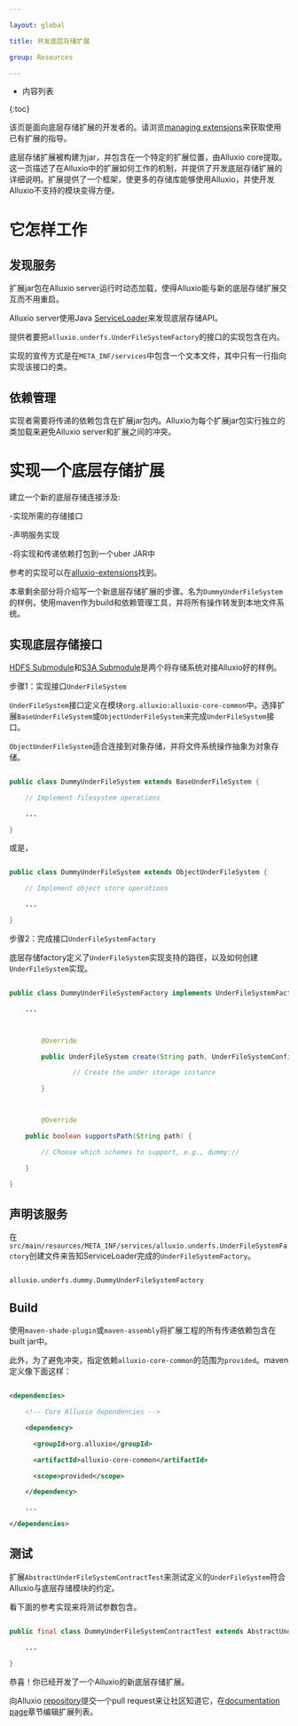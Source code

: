 ```yaml
---

layout: global

title: 开发底层存储扩展

group: Resources

---
```




* 内容列表

{:toc}



该页是面向底层存储扩展的开发者的。请浏览[managing extensions](UFSExtensions.html)来获取使用已有扩展的指导。



底层存储扩展被构建为jar，并包含在一个特定的扩展位置，由Alluxio core提取。这一页描述了在Alluxio中的扩展如何工作的机制，并提供了开发底层存储扩展的详细说明。扩展提供了一个框架，使更多的存储库能够使用Alluxio，并使开发Alluxio不支持的模块变得方便。



# 它怎样工作



## 发现服务



扩展jar包在Alluxio server运行时动态加载，使得Alluxio能与新的底层存储扩展交互而不用重启。

Alluxio server使用Java [ServiceLoader](https://docs.oracle.com/javase/7/docs/api/java/util/ServiceLoader.html)来发现底层存储API。

提供者要把`alluxio.underfs.UnderFileSystemFactory`的接口的实现包含在内。

实现的宣传方式是在`META_INF/services`中包含一个文本文件，其中只有一行指向实现该接口的类。



## 依赖管理



实现者需要将传递的依赖包含在扩展jar包内。Alluxio为每个扩展jar包实行独立的类加载来避免Alluxio server和扩展之间的冲突。



# 实现一个底层存储扩展



建立一个新的底层存储连接涉及:



-实现所需的存储接口

-声明服务实现

-将实现和传递依赖打包到一个uber JAR中



参考的实现可以在[alluxio-extensions](https://github.com/Alluxio/alluxio-extensions/tree/master/underfs/tutorial)找到。

本章剩余部分将介绍写一个新底层存储扩展的步骤。名为`DummyUnderFileSystem`的样例，使用maven作为build和依赖管理工具，并将所有操作转发到本地文件系统。



## 实现底层存储接口



[HDFS Submodule](https://github.com/alluxio/alluxio/tree/master/underfs/hdfs)和[S3A Submodule](https://github.com/alluxio/alluxio/tree/master/underfs/s3a)是两个将存储系统对接Alluxio好的样例。



步骤1：实现接口`UnderFileSystem`



`UnderFileSystem`接口定义在模块`org.alluxio:alluxio-core-common`中。选择扩展`BaseUnderFileSystem`或`ObjectUnderFileSystem`来完成`UnderFileSystem`接口。

`ObjectUnderFileSystem`适合连接到对象存储，并将文件系统操作抽象为对象存储。



```java

public class DummyUnderFileSystem extends BaseUnderFileSystem {

	// Implement filesystem operations

	...

}

```



或是，



```java

public class DummyUnderFileSystem extends ObjectUnderFileSystem {

	// Implement object store operations 

	...

}

```



步骤2：完成接口`UnderFileSystemFactory`



底层存储factory定义了`UnderFileSystem`实现支持的路径，以及如何创建`UnderFileSystem`实现。



```java

public class DummyUnderFileSystemFactory implements UnderFileSystemFactory {

	...



        @Override

        public UnderFileSystem create(String path, UnderFileSystemConfiguration conf) {

                // Create the under storage instance

        }



        @Override

	public boolean supportsPath(String path) {

		// Choose which schemes to support, e.g., dummy://

	}

}

```



## 声明该服务



在`src/main/resources/META_INF/services/alluxio.underfs.UnderFileSystemFactory`创建文件来告知ServiceLoader完成的`UnderFileSystemFactory`。



```

alluxio.underfs.dummy.DummyUnderFileSystemFactory

```



## Build



使用`maven-shade-plugin`或`maven-assembly`将扩展工程的所有传递依赖包含在built jar中。



此外，为了避免冲突，指定依赖`alluxio-core-common`的范围为`provided`。maven定义像下面这样：



```xml

<dependencies>

    <!-- Core Alluxio dependencies -->

    <dependency>

      <groupId>org.alluxio</groupId>

      <artifactId>alluxio-core-common</artifactId>

      <scope>provided</scope>

    </dependency>

    ...

</dependencies>

```



## 测试



扩展`AbstractUnderFileSystemContractTest`来测试定义的`UnderFileSystem`符合Alluxio与底层存储模块的约定。

看下面的参考实现来将测试参数包含。



```java 

public final class DummyUnderFileSystemContractTest extends AbstractUnderFileSystemContractTest {

    ...

} 

```



恭喜！你已经开发了一个Alluxio的新底层存储扩展。

向Alluxio [repository](https://github.com/Alluxio/alluxio/tree/master/docs/en/UFSExtensions.md)提交一个pull request来让社区知道它，在[documentation page](UFSExtensions.html)章节编辑扩展列表。
